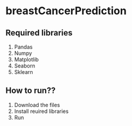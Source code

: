 # breastCancerPrediction
## Required libraries
1. Pandas
2. Numpy
3. Matplotlib
4. Seaborn
5. Sklearn
## How to run??
1. Download the files
2. Install reuired libraries
3. Run
